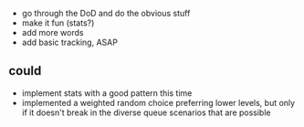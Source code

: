 * go through the DoD and do the obvious stuff
* make it fun (stats?)
* add more words
* add basic tracking, ASAP

## could

* implement stats with a good pattern this time
* implemented a weighted random choice preferring lower levels, but only if it doesn't break in the diverse queue scenarios that are possible